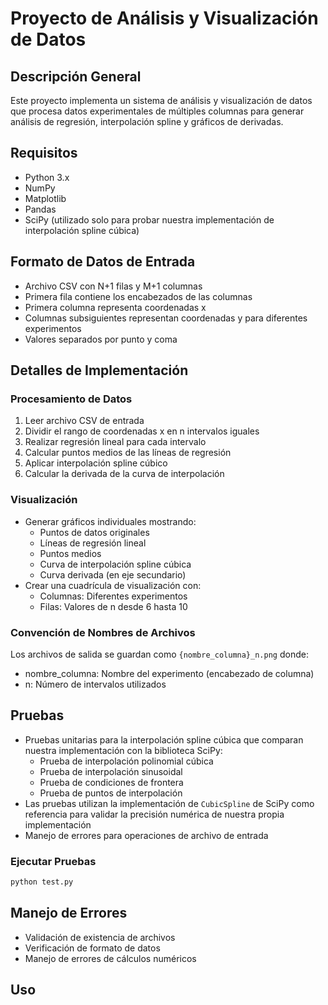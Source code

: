 # Proyecto de Análisis y Visualización de Datos

## Descripción General
Este proyecto implementa un sistema de análisis y visualización de datos que procesa datos experimentales de múltiples columnas para generar análisis de regresión, interpolación spline y gráficos de derivadas.

## Requisitos
- Python 3.x
- NumPy
- Matplotlib
- Pandas
- SciPy (utilizado solo para probar nuestra implementación de interpolación spline cúbica)

## Formato de Datos de Entrada
- Archivo CSV con N+1 filas y M+1 columnas
- Primera fila contiene los encabezados de las columnas
- Primera columna representa coordenadas x
- Columnas subsiguientes representan coordenadas y para diferentes experimentos
- Valores separados por punto y coma

## Detalles de Implementación

### Procesamiento de Datos
1. Leer archivo CSV de entrada
2. Dividir el rango de coordenadas x en n intervalos iguales
3. Realizar regresión lineal para cada intervalo
4. Calcular puntos medios de las líneas de regresión
5. Aplicar interpolación spline cúbico
6. Calcular la derivada de la curva de interpolación

### Visualización
- Generar gráficos individuales mostrando:
  - Puntos de datos originales
  - Líneas de regresión lineal
  - Puntos medios
  - Curva de interpolación spline cúbica
  - Curva derivada (en eje secundario)
- Crear una cuadrícula de visualización con:
  - Columnas: Diferentes experimentos
  - Filas: Valores de n desde 6 hasta 10

### Convención de Nombres de Archivos
Los archivos de salida se guardan como `{nombre_columna}_n.png` donde:
- nombre_columna: Nombre del experimento (encabezado de columna)
- n: Número de intervalos utilizados

## Pruebas
- Pruebas unitarias para la interpolación spline cúbica que comparan nuestra implementación con la biblioteca SciPy:
  - Prueba de interpolación polinomial cúbica
  - Prueba de interpolación sinusoidal
  - Prueba de condiciones de frontera
  - Prueba de puntos de interpolación
- Las pruebas utilizan la implementación de `CubicSpline` de SciPy como referencia para validar la precisión numérica de nuestra propia implementación
- Manejo de errores para operaciones de archivo de entrada

### Ejecutar Pruebas

```bash
python test.py
```

## Manejo de Errores
- Validación de existencia de archivos
- Verificación de formato de datos
- Manejo de errores de cálculos numéricos

## Uso
